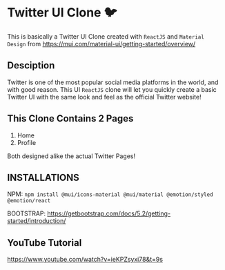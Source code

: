 # Twitter UI Clone 🐦

This is basically a Twitter UI Clone created with `ReactJS` and `Material Design` from https://mui.com/material-ui/getting-started/overview/

## Desciption
Twitter is one of the most popular social media platforms in the world, and with good reason. This UI `ReactJS` clone will let you quickly create a basic Twitter UI with the same look and feel as the official Twitter website!

## This Clone Contains 2 Pages
1) Home
2) Profile

Both designed alike the actual Twitter Pages!

## INSTALLATIONS

NPM: `npm install @mui/icons-material @mui/material @emotion/styled @emotion/react`

BOOTSTRAP: https://getbootstrap.com/docs/5.2/getting-started/introduction/

## YouTube Tutorial
https://www.youtube.com/watch?v=ieKPZsyxi78&t=9s
